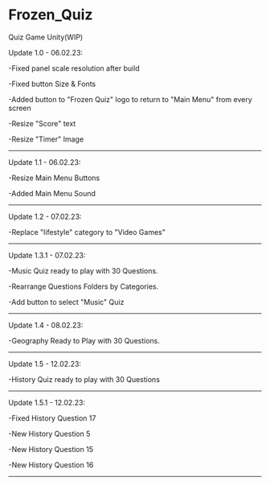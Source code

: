 # Frozen_Quiz
Quiz Game Unity(WIP)

Update 1.0 - 06.02.23:

-Fixed panel scale resolution after build

-Fixed button Size & Fonts

-Added button to "Frozen Quiz" logo to return to "Main Menu" from every screen

-Resize "Score" text

-Resize "Timer" Image

_______________________________________________________________________________________

Update 1.1 - 06.02.23:

-Resize Main Menu Buttons

-Added Main Menu Sound

_______________________________________________________________________________________

Update 1.2 - 07.02.23:

-Replace "lifestyle" category to "Video Games"

_______________________________________________________________________________________

Update 1.3.1 - 07.02.23:

-Music Quiz ready to play with 30 Questions.

-Rearrange Questions Folders by Categories.

-Add button to select "Music" Quiz

_______________________________________________________________________________________

Update 1.4 - 08.02.23:

-Geography Ready to Play with 30 Questions.

_______________________________________________________________________________________

Update 1.5 - 12.02.23:

-History Quiz ready to play with 30 Questions

_______________________________________________________________________________________

Update 1.5.1 - 12.02.23:

-Fixed History Question 17

-New History Question 5

-New History Question 15

-New History Question 16

_______________________________________________________________________________________
